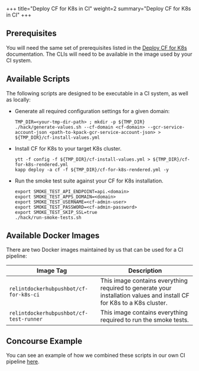 +++
title="Deploy CF for K8s in CI"
weight=2
summary="Deploy CF for K8s in CI"
+++


## Prerequisites

You will need the same set of prerequisites listed in the [Deploy CF for K8s](deploy.md#prerequisites) documentation. The CLIs will need to be available in the image used by your CI system.

## Available Scripts

The following scripts are designed to be executable in a CI system, as well as locally:

- Generate all required configuration settings for a given domain:

  ```console
  TMP_DIR=<your-tmp-dir-path> ; mkdir -p ${TMP_DIR}
  ./hack/generate-values.sh --cf-domain <cf-domain> --gcr-service-account-json <path-to-kpack-gcr-service-account-json> > ${TMP_DIR}/cf-install-values.yml
  ```

- Install CF for K8s to your target K8s cluster.

  ```console
  ytt -f config -f ${TMP_DIR}/cf-install-values.yml > ${TMP_DIR}/cf-for-k8s-rendered.yml
  kapp deploy -a cf -f ${TMP_DIR}/cf-for-k8s-rendered.yml -y
  ```

- Run the smoke test suite against your CF for K8s installation.

   ```console
   export SMOKE_TEST_API_ENDPOINT=api.<domain>
   export SMOKE_TEST_APPS_DOMAIN=<domain>
   export SMOKE_TEST_USERNAME=<cf-admin-user>
   export SMOKE_TEST_PASSWORD=<cf-admin-password>
   export SMOKE_TEST_SKIP_SSL=true
   ./hack/run-smoke-tests.sh
   ```

## Available Docker Images

There are two Docker images maintained by us that can be used for a CI pipeline:

| Image Tag | Description |
|---|----|
| `relintdockerhubpushbot/cf-for-k8s-ci` | This image contains everything required to generate your installation values and install CF for K8s to a K8s cluster. |
| `relintdockerhubpushbot/cf-test-runner` | This image contains everything required to run the smoke tests. |

## Concourse Example

You can see an example of how we combined these scripts in our own CI pipeline [here](../ci/pipelines/cf-for-k8s.yml).
